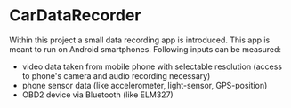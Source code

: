 # CarDataRecorder

Within this project a small data recording app is introduced. This app is meant to run on Android smartphones. Following inputs can be measured: 
* video data taken from mobile phone with selectable resolution (access to phone's camera and audio recording necessary)
* phone sensor data (like accelerometer, light-sensor, GPS-position)
* OBD2 device via Bluetooth (like ELM327)
